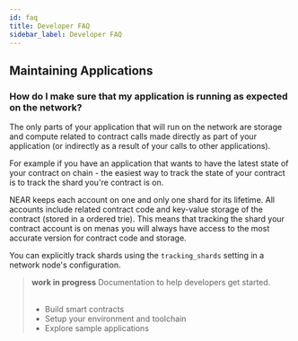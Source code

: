 ```yaml
---
id: faq
title: Developer FAQ
sidebar_label: Developer FAQ
---
```


## Maintaining Applications

### How do I make sure that my application is running as expected on the network?

The only parts of your application that will run on the network are storage and compute related to contract calls made directly as part of your application (or indirectly as a result of your calls to other applications).

For example if you have an application that wants to have the latest state of your contract on chain - the easiest way to track the state of your contract is to track the shard you're contract is on.

NEAR keeps each account on one and only one shard for its lifetime. All accounts include related contract code and key-value storage of the contract (stored in a ordered trie).  This means that tracking the shard your contract account is on menas you will always have access to the most accurate version for contract code and storage.

You can explicitly track shards using the `tracking_shards` setting in a network node's configuration.



<blockquote class="warning">
<strong>work in progress</strong> <span>Documentation to help developers get started.</span><br><br>

- Build smart contracts
- Setup your environment and toolchain
- Explore sample applications

</blockquote>
